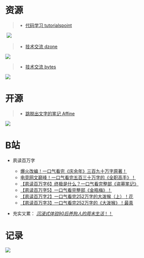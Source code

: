 # 资源

> + [代码学习 tutorialspoint](https://www.tutorialspoint.com/index.htm)

​	![](https://onedrive.live.com/embed?resid=FB131618609B8AF0%211686&authkey=%21ANO_RZTcutctRE0&width=2840&height=1626)



> + [技术交流 dzone](https://dzone.com/)

![](https://onedrive.live.com/embed?resid=FB131618609B8AF0%211687&authkey=%21AH6AWRq5mXfwJ_M&width=2861&height=1626)



> + [技术交流 bytes](https://bytes.com/)

![](https://onedrive.live.com/embed?resid=FB131618609B8AF0%211685&authkey=%21APL8uImfdzmhF00&width=2838&height=1626)



# 开源

> + [跳脱出文字的笔记 Affine](https://affine.pro/)

![](https://onedrive.live.com/embed?resid=FB131618609B8AF0%211692&authkey=%21AN-qYQ5KPCBpHeA&width=2838&height=1622)



# B站

+ 夙读百万字
  + [爆火改编！一口气看完《庆余年》三百九十万字原著！](https://www.bilibili.com/video/BV1p7421f7C4/)
  + [电竞网文巅峰！一口气看完五百三十万字的《全职高手》！](https://www.bilibili.com/video/BV1bU4y1y7mS/)
  + [【夙读百万字6】终极是什么？一口气看完整部《盗墓笔记》](https://www.bilibili.com/video/BV1ki4y1K7To/)
  + [【夙读百万字5】一口气看完整部《金瓶梅》！](https://www.bilibili.com/video/BV1db4y1R74g/)
  + [【夙读百万字2】一口气看完252万字的大泼猴（上）！花](https://www.bilibili.com/video/BV1i5411V7ec/)
  + [【夙读百万字3】一口气看完252万字的《大泼猴》！最真](https://www.bilibili.com/video/BV1rK411V7CA/)

+ 充实又累： [*沉浸式体验90后养狗人的周末生活*！！](https://www.bilibili.com/video/BV1gD421T7uE/)



# 记录

![](https://onedrive.live.com/embed?resid=FB131618609B8AF0%211693&authkey=%21AKQ9nF8JW7i0RHM&width=4032&height=2268)